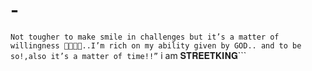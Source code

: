 # -
```Not tougher to make smile in challenges but it’s a matter of willingness 😮‍💨😮‍💨..I’m rich on my ability given by GOD.. and to be so!,also it’s a matter of time!!”``` i am 𝐒𝐓𝐑𝐄𝐄𝐓𝐊𝐈𝐍𝐆```
